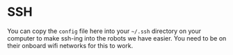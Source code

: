 # SSH

You can copy the `config` file here into your `~/.ssh` directory on your computer to make ssh-ing into the robots we have easier. You need to be on their onboard wifi networks for this to work.
